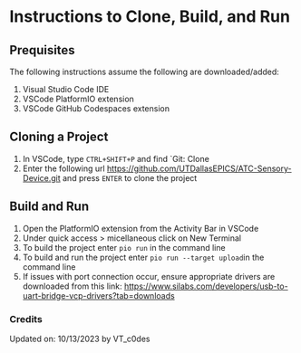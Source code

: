 # Instructions to Clone, Build, and Run

## Prequisites

The following instructions assume the following are downloaded/added:

1. Visual Studio Code IDE
2. VSCode PlatformIO extension
3. VSCode GitHub Codespaces extension

## Cloning a Project

1. In VSCode, type `CTRL+SHIFT+P` and find `Git: Clone
2. Enter the following url <https://github.com/UTDallasEPICS/ATC-Sensory-Device.git> and press `ENTER` to clone the project

## Build and Run

1. Open the PlatformIO extension from the Activity Bar in VSCode
2. Under quick access > micellaneous click on New Terminal
3. To build the project enter `pio run` in the command line
4. To build and run the project enter `pio run --target upload`in the command line
5. If issues with port connection occur, ensure appropriate drivers are downloaded from this link: https://www.silabs.com/developers/usb-to-uart-bridge-vcp-drivers?tab=downloads 

### Credits

Updated on: 10/13/2023 by VT_c0des

